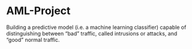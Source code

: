 # AML-Project
 Building a predictive model (i.e. a machine learning classifier) capable of distinguishing between “bad” traffic, called intrusions or attacks, and “good” normal traffic.
